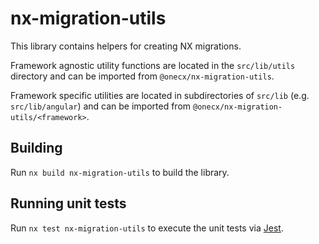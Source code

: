 # nx-migration-utils

This library contains helpers for creating NX migrations.

Framework agnostic utility functions are located in the `src/lib/utils` directory and can be imported from `@onecx/nx-migration-utils`. 

Framework specific utilities are located in subdirectories of `src/lib` (e.g. `src/lib/angular`) and can be imported from `@onecx/nx-migration-utils/<framework>`.

## Building

Run `nx build nx-migration-utils` to build the library.

## Running unit tests

Run `nx test nx-migration-utils` to execute the unit tests via [Jest](https://jestjs.io).
